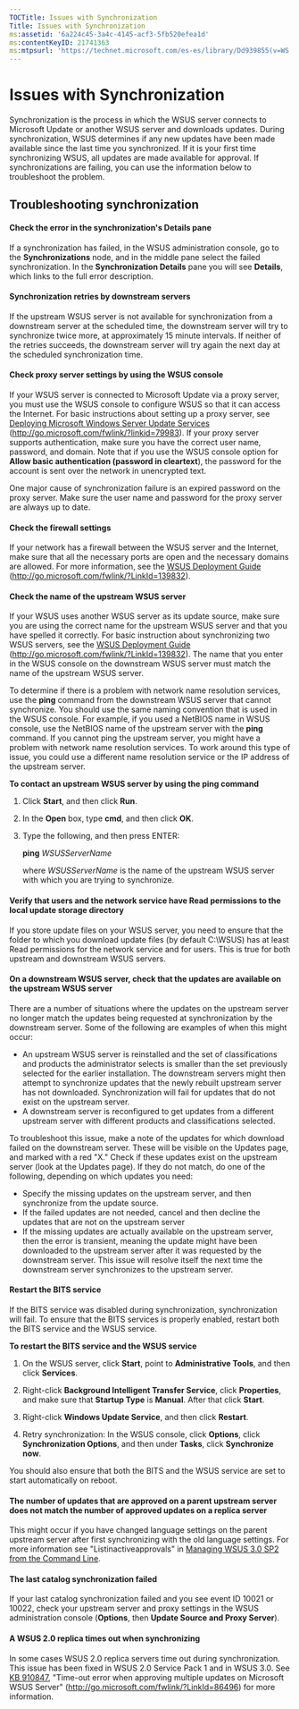 ```yaml
---
TOCTitle: Issues with Synchronization
Title: Issues with Synchronization
ms:assetid: '6a224c45-3a4c-4145-acf3-5fb520efea1d'
ms:contentKeyID: 21741363
ms:mtpsurl: 'https://technet.microsoft.com/es-es/library/Dd939855(v=WS.10)'
---
```


Issues with Synchronization
===========================

Synchronization is the process in which the WSUS server connects to Microsoft Update or another WSUS server and downloads updates. During synchronization, WSUS determines if any new updates have been made available since the last time you synchronized. If it is your first time synchronizing WSUS, all updates are made available for approval. If synchronizations are failing, you can use the information below to troubleshoot the problem.

Troubleshooting synchronization
-------------------------------

#### Check the error in the synchronization's Details pane

If a synchronization has failed, in the WSUS administration console, go to the **Synchronizations** node, and in the middle pane select the failed synchronization. In the **Synchronization Details** pane you will see **Details**, which links to the full error description.

#### Synchronization retries by downstream servers

If the upstream WSUS server is not available for synchronization from a downstream server at the scheduled time, the downstream server will try to synchronize twice more, at approximately 15 minute intervals. If neither of the retries succeeds, the downstream server will try again the next day at the scheduled synchronization time.

#### Check proxy server settings by using the WSUS console

If your WSUS server is connected to Microsoft Update via a proxy server, you must use the WSUS console to configure WSUS so that it can access the Internet. For basic instructions about setting up a proxy server, see [Deploying Microsoft Windows Server Update Services](http://go.microsoft.com/fwlink/?linkid=79983) (http://go.microsoft.com/fwlink/?linkid=79983). If your proxy server supports authentication, make sure you have the correct user name, password, and domain. Note that if you use the WSUS console option for **Allow basic authentication (password in cleartext**), the password for the account is sent over the network in unencrypted text.

One major cause of synchronization failure is an expired password on the proxy server. Make sure the user name and password for the proxy server are always up to date.

#### Check the firewall settings

If your network has a firewall between the WSUS server and the Internet, make sure that all the necessary ports are open and the necessary domains are allowed. For more information, see the [WSUS Deployment Guide](http://go.microsoft.com/fwlink/?linkid=139832) (http://go.microsoft.com/fwlink/?LinkId=139832).

#### Check the name of the upstream WSUS server

If your WSUS uses another WSUS server as its update source, make sure you are using the correct name for the upstream WSUS server and that you have spelled it correctly. For basic instruction about synchronizing two WSUS servers, see the [WSUS Deployment Guide](http://go.microsoft.com/fwlink/?linkid=139832) (http://go.microsoft.com/fwlink/?LinkId=139832). The name that you enter in the WSUS console on the downstream WSUS server must match the name of the upstream WSUS server.

To determine if there is a problem with network name resolution services, use the **ping** command from the downstream WSUS server that cannot synchronize. You should use the same naming convention that is used in the WSUS console. For example, if you used a NetBIOS name in WSUS console, use the NetBIOS name of the upstream server with the **ping** command. If you cannot ping the upstream server, you might have a problem with network name resolution services. To work around this type of issue, you could use a different name resolution service or the IP address of the upstream server.

**To contact an upstream WSUS server by using the ping command**
1.  Click **Start**, and then click **Run**.

2.  In the **Open** box, type **cmd**, and then click **OK**.

3.  Type the following, and then press ENTER:

    **ping** *WSUSServerName*

    where *WSUSServerName* is the name of the upstream WSUS server with which you are trying to synchronize.

#### Verify that users and the network service have Read permissions to the local update storage directory

If you store update files on your WSUS server, you need to ensure that the folder to which you download update files (by default C:\\WSUS) has at least Read permissions for the network service and for users. This is true for both upstream and downstream WSUS servers.

#### On a downstream WSUS server, check that the updates are available on the upstream WSUS server

There are a number of situations where the updates on the upstream server no longer match the updates being requested at synchronization by the downstream server. Some of the following are examples of when this might occur:

-   An upstream WSUS server is reinstalled and the set of classifications and products the administrator selects is smaller than the set previously selected for the earlier installation. The downstream servers might then attempt to synchronize updates that the newly rebuilt upstream server has not downloaded. Synchronization will fail for updates that do not exist on the upstream server.
-   A downstream server is reconfigured to get updates from a different upstream server with different products and classifications selected.

To troubleshoot this issue, make a note of the updates for which download failed on the downstream server. These will be visible on the Updates page, and marked with a red "X." Check if these updates exist on the upstream server (look at the Updates page). If they do not match, do one of the following, depending on which updates you need:

-   Specify the missing updates on the upstream server, and then synchronize from the update source.
-   If the failed updates are not needed, cancel and then decline the updates that are not on the upstream server
-   If the missing updates are actually available on the upstream server, then the error is transient, meaning the update might have been downloaded to the upstream server after it was requested by the downstream server. This issue will resolve itself the next time the downstream server synchronizes to the upstream server.

#### Restart the BITS service

If the BITS service was disabled during synchronization, synchronization will fail. To ensure that the BITS services is properly enabled, restart both the BITS service and the WSUS service.

**To restart the BITS service and the WSUS service**
1.  On the WSUS server, click **Start**, point to **Administrative Tools**, and then click **Services**.

2.  Right-click **Background Intelligent Transfer Service**, click **Properties**, and make sure that **Startup Type** is **Manual**. After that click **Start**.

3.  Right-click **Windows Update Service**, and then click **Restart**.

4.  Retry synchronization: In the WSUS console, click **Options**, click **Synchronization Options**, and then under **Tasks**, click **Synchronize now**.

You should also ensure that both the BITS and the WSUS service are set to start automatically on reboot.

#### The number of updates that are approved on a parent upstream server does not match the number of approved updates on a replica server

This might occur if you have changed language settings on the parent upstream server after first synchronizing with the old language settings. For more information see "Listinactiveapprovals" in [Managing WSUS 3.0 SP2 from the Command Line](https://technet.microsoft.com/4d4b90e9-bbb2-429a-92c9-1e5388240416).

#### The last catalog synchronization failed

If your last catalog synchronization failed and you see event ID 10021 or 10022, check your upstream server and proxy settings in the WSUS administration console (**Options**, then **Update Source and Proxy Server**).

#### A WSUS 2.0 replica times out when synchronizing

In some cases WSUS 2.0 replica servers time out during synchronization. This issue has been fixed in WSUS 2.0 Service Pack 1 and in WSUS 3.0. See [KB 910847](http://go.microsoft.com/fwlink/?linkid=86496), "Time-out error when approving multiple updates on Microsoft WSUS Server" (http://go.microsoft.com/fwlink/?LinkId=86496) for more information.
